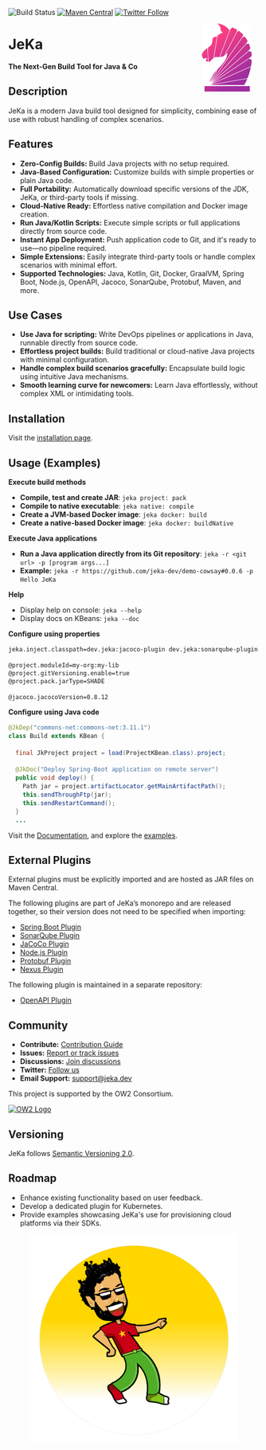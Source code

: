 ![Build Status](https://github.com/jerkar/jeka/actions/workflows/push-master.yml/badge.svg)
[![Maven Central](https://img.shields.io/maven-central/v/dev.jeka/jeka-core)](https://search.maven.org/search?q=g:%22dev.jeka%22%20AND%20a:%22jeka-core%22)
[![Twitter Follow](https://img.shields.io/twitter/follow/JekaBuildTool.svg?style=social)](https://twitter.com/JekaBuildTool)  


<img src="./docs/images/logo-plain-gradient.svg" width="100" align="right" hspace="15"  />

# JeKa

**The Next-Gen Build Tool for Java & Co**

## Description

JeKa is a modern Java build tool designed for simplicity, combining ease of use with robust handling of complex scenarios.

## Features
- **Zero-Config Builds:** Build Java projects with no setup required.
- **Java-Based Configuration:** Customize builds with simple properties or plain Java code.
- **Full Portability:** Automatically download specific versions of the JDK, JeKa, or third-party tools if missing.
- **Cloud-Native Ready:** Effortless native compilation and Docker image creation.
- **Run Java/Kotlin Scripts:** Execute simple scripts or full applications directly from source code.
- **Instant App Deployment:** Push application code to Git, and it's ready to use—no pipeline required.
- **Simple Extensions:** Easily integrate third-party tools or handle complex scenarios with minimal effort.
- **Supported Technologies:** Java, Kotlin, Git, Docker, GraalVM, Spring Boot, Node.js, OpenAPI, Jacoco, SonarQube, Protobuf, Maven, and more.

## Use Cases
- **Use Java for scripting:** Write DevOps pipelines or applications in Java, runnable directly from source code.
- **Effortless project builds:** Build traditional or cloud-native Java projects with minimal configuration.
- **Handle complex build scenarios gracefully:** Encapsulate build logic using intuitive Java mechanisms.
- **Smooth learning curve for newcomers:** Learn Java effortlessly, without complex XML or intimidating tools.

## Installation
Visit the [installation page](https://jeka-dev.github.io/jeka/installation/).

## Usage (Examples)

**Execute build methods**
- **Compile, test and create JAR**: `jeka project: pack`
- **Compile to native executable**: `jeka native: compile`
- **Create a JVM-based Docker image**: `jeka docker: build`
- **Create a native-based Docker image**: `jeka docker: buildNative`

**Execute Java applications**
- **Run a Java application directly from its Git repository**: `jeka -r <git url> -p [program args...]`
- **Example:** `jeka -r https://github.com/jeka-dev/demo-cowsay#0.0.6 -p Hello JeKa`

**Help**
- Display help on console: `jeka --help`
- Display docs on KBeans: `jeka --doc`

**Configure using properties**
```properties
jeka.inject.classpath=dev.jeka:jacoco-plugin dev.jeka:sonarqube-plugin

@project.moduleId=my-org:my-lib
@project.gitVersioning.enable=true
@project.pack.jarType=SHADE

@jacoco.jacocoVersion=0.8.12
```

**Configure using Java code**

```java
@JkDep("commons-net:commons-net:3.11.1")
class Build extends KBean {

  final JkProject project = load(ProjectKBean.class).project;

  @JkDoc("Deploy Spring-Boot application on remote server")
  public void deploy() {
    Path jar = project.artifactLocator.getMainArtifactPath();
    this.sendThroughFtp(jar);
    this.sendRestartCommand();
  }
  ...
```

Visit the [Documentation](https://jeka-dev.github.io/jeka/), and explore the [examples](https://jeka-dev.github.io/jeka/examples/).


## External Plugins

External plugins must be explicitly imported and are hosted as JAR files on Maven Central.

The following plugins are part of JeKa’s monorepo and are released together, so their version does not need to be specified when importing:
- [Spring Boot Plugin](plugins/dev.jeka.plugins.springboot)
- [SonarQube Plugin](plugins/dev.jeka.plugins.sonarqube)
- [JaCoCo Plugin](plugins/dev.jeka.plugins.jacoco)
- [Node.js Plugin](plugins/dev.jeka.plugins.nodejs)
- [Protobuf Plugin](plugins/dev.jeka.plugins.protobuf)
- [Nexus Plugin](plugins/dev.jeka.plugins.nexus)

The following plugin is maintained in a separate repository:
- [OpenAPI Plugin](https://github.com/jeka-dev/openapi-plugin)

## Community

- **Contribute:** [Contribution Guide](https://github.com/jeka-dev/jeka/blob/master/CONTRIBUTING.md)
- **Issues:** [Report or track issues](https://github.com/jeka-dev/jeka/issues)
- **Discussions:** [Join discussions](https://github.com/orgs/jeka-dev/discussions)
- **Twitter:** [Follow us](https://github.com/jeka-dev/jeka)
- **Email Support:** <a href="mailto:support@jeka.dev">support@jeka.dev</a>

This project is supported by the OW2 Consortium.

<a class="btn btn-link btn-neutral" href="https://projects.ow2.org/view/jeka">
  <img src="https://jeka.dev/images/ow2.svg" alt="OW2 Logo" height="60" width="60" />
</a>

## Versioning

JeKa follows [Semantic Versioning 2.0](https://semver.org/spec/v2.0.0.html).

## Roadmap

- Enhance existing functionality based on user feedback.
- Develop a dedicated plugin for Kubernetes.
- Provide examples showcasing JeKa's use for provisioning cloud platforms via their SDKs.

<p align="center">
    <img src="docs/images/mascot.png" width='420' height='420' />
</p>

 
